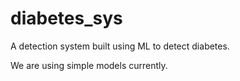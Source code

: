 # diabetes_sys
A detection system built using ML to detect diabetes.

We are using simple models currently.


